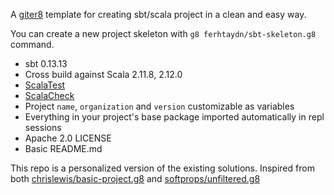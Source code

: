 A [giter8](https://github.com/n8han/giter8) template for creating sbt/scala project in a clean and easy way.

You can create a new project skeleton with `g8 ferhtaydn/sbt-skeleton.g8` command.

* sbt 0.13.13
* Cross build against Scala 2.11.8, 2.12.0
* [ScalaTest](http://www.scalatest.org/)
* [ScalaCheck](http://www.scalacheck.org/)
* Project `name`, `organization` and `version` customizable as variables
* Everything in your project's base package imported automatically in repl sessions
* Apache 2.0 LICENSE
* Basic README.md


This repo is a personalized version of the existing solutions. 
Inspired from both [chrislewis/basic-project.g8](https://github.com/chrislewis/basic-project.g8) and [softprops/unfiltered.g8](https://github.com/softprops/unfiltered.g8)
